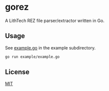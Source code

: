 gorez
=====
A LithTech REZ file parser/extractor written in Go.

## Usage
See [example.go](example/example.go) in the example subdirectory.
```bash
go run example/example.go
```

## License
[MIT](LICENSE)
